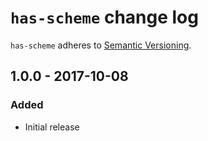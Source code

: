 # `has-scheme` change log

`has-scheme` adheres to [Semantic Versioning](http://semver.org/).

## 1.0.0 - 2017-10-08

### Added

* Initial release
